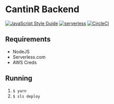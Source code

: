 # CantinR Backend

[![JavaScript Style Guide](https://img.shields.io/badge/code_style-standard-brightgreen.svg)](https://standardjs.com)
[![serverless](http://public.serverless.com/badges/v3.svg)](http://www.serverless.com)
[![CircleCI](https://circleci.com/gh/trahloff/template-lambda-circleci/tree/master.svg?style=svg)](https://circleci.com/gh/trahloff/template-lambda-circleci/tree/master)

## Requirements

- NodeJS
- Serverless.com
- AWS Creds

## Running

1. `$ yarn`
1. `$ sls deploy`